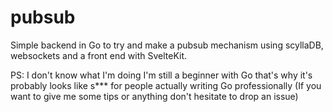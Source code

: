 # pubsub
Simple backend in Go to try and make a pubsub mechanism using scyllaDB, websockets and a front end with SvelteKit.

PS: I don't know what I'm doing I'm still a beginner with Go that's why it's probably looks like s*** for people actually writing Go professionally (If you want to give me some tips or anything don't hesitate to drop an issue)
